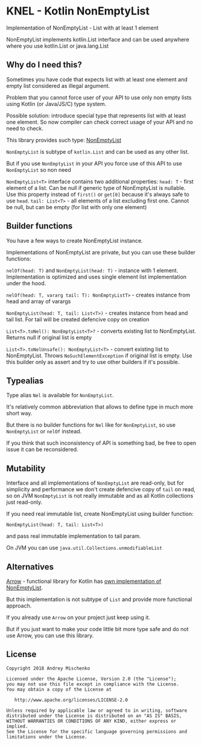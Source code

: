 # KNEL - Kotlin NonEmptyList

Implementation of NonEmptyList - List with at least 1 element

NonEmptyList implements kotlin.List interface and can be used anywhere where you use kotlin.List or java.lang.List

## Why do I need this?

Sometimes you have code that expects list with at least one element and 
empty list considered as illegal argument.

Problem that you cannot force user of your API to use only non empty lists using Kotlin (or Java/JS/C) type system.

Possible solution: introduce special type that represents list with at least one element.
So now compiler can check correct usage of your API and no need to check.

This library provides such type: [NonEmptyList](src/commonMain/kotlin/ru/gildor/knel/NonEmptyList.kt)

`NonEmptyList` is subtype of `kotlin.List` and can be used as any other list. 

But if you use `NonEmptyList` in your API you force use of this API to use `NonEmptyList` so non need


`NonEmptyList<T>` interface contains two additional properties:
`head: T` - first element of a list. Can be null if generic type of NonEmptyList is nullable. 
Use this property instead of `first()` or `get[0]` because it's always safe to use `head`.
`tail: List<T>` - all elements of a list excluding first one. 
                  Cannot be null, but can be empty (for list with only one element)  
                  
## Builder functions

You have a few ways to create NonEmptyList instance.

Implementations of NonEmptyList are private, but you can use these builder functions: 

`nelOf(head: T)` and `NonEmptyList(head: T)` - instance with 1 element. 
Implementation is optimized and uses single element list implementation under the hood.

`nelOf(head: T, vararg tail: T): NonEmptyListT>` - creates instance from head and array of varargs

`NonEmptyList(head: T, tail: List<T>)` - creates instance from head and tail list. 
For tail will be created defencive copy on creation 

`List<T>.toNel(): NonEmptyList<T>?` - converts existing list to NonEmptyList. Returns null if original list is empty

`List<T>.toNelUnsafe(): NonEmptyList<T>` - convert existing list to NonEmptyList. 
Throws `NoSuchElementException` if original list is empty. 
Use this builder only as assert and try to use other builders if it's possible. 

## Typealias

Type alias `Nel` is available for `NonEmptyList`.
 
It's relatively common abbreviation that allows to define type in much more short way.

But there is no builder functions for `Nel` like for `NonEmptyList`, 
so use `NonEmptyList` or `nelOf` instead.

If you think that such inconsistency of API is something bad, be free to open issue it can be reconsidered.

## Mutability

Interface and all implementations of `NonEmptyList` are read-only, 
but for simplicity and performance we don't create defencive copy of `tail` on read, 
so on JVM `NonEmptyList` is not really immutable and as all Kotlin collections just read-only. 

If you need real immutable list, create NonEmptyList using builder function:

```
NonEmptyList(head: T, tail: List<T>)
```

and pass real immutable implementation to tail param.

On JVM you can use `java.util.Collections.unmodifiableList`

## Alternatives

[Arrow](https://arrow-kt.io/) - functional library for Kotlin has [own implementation of NonEmptyList](https://arrow-kt.io/docs/datatypes/nonemptylist/).

But this implementation is not subtype of `List` and provide more functional approach.

If you already use `Arrow` on your project just keep using it. 

But if you just want to make your code little bit more type safe and do not use Arrow, you can use this library.

## License

    Copyright 2018 Andrey Mischenko 
    
    Licensed under the Apache License, Version 2.0 (the "License");
    you may not use this file except in compliance with the License.
    You may obtain a copy of the License at
    
       http://www.apache.org/licenses/LICENSE-2.0
    
    Unless required by applicable law or agreed to in writing, software
    distributed under the License is distributed on an "AS IS" BASIS,
    WITHOUT WARRANTIES OR CONDITIONS OF ANY KIND, either express or implied.
    See the License for the specific language governing permissions and
    limitations under the License.

